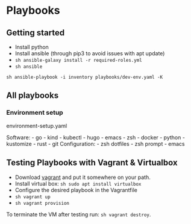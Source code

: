 # Playbooks

## Getting started

* Install python
* Install ansible (through pip3 to avoid issues with apt update)
* ```sh ansible-galaxy install -r required-roles.yml```
* ```sh ansible ```

```sh ansible-playbook -i inventory playbooks/dev-env.yaml -K```

## All playbooks

### Environment setup

environment-setup.yaml

Software:
    - go
    - kind
    - kubectl
    - hugo
    - emacs
    - zsh
    - docker
    - python
    - kustomize
    - rust
    - git
Configuration:
    - zsh dotfiles
    - zsh prompt
    - emacs

## Testing Playbooks with Vagrant & Virtualbox

* Download [vagrant](https://www.vagrantup.com/downloads.html) and put it somewhere on your path.
* Install virtual box: ```sh sudo apt install virtualbox```
* Configure the desired playbook in the Vagrantfile
* ```sh vagrant up```
* ```sh vagrant provision```

To terminate the VM after testing run: ```sh vagrant destroy```.


